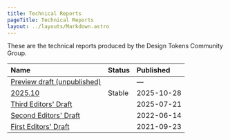 ```yaml
---
title: Technical Reports
pageTitle: Technical Reports
layout: ../layouts/Markdown.astro
---
```


These are the technical reports produced by the Design Tokens Community Group.

| Name                                               | Status | Published  |
| :------------------------------------------------- | :----- | :--------- |
| [Preview draft (unpublished)](/TR/drafts/)         |        | —          |
| [2025.10](/TR/2025.10/)                            | Stable | 2025-10-28 |
| [Third Editors' Draft](/TR/third-editors-draft/)   |        | 2025-07-21 |
| [Second Editors' Draft](/TR/second-editors-draft/) |        | 2022-06-14 |
| [First Editors' Draft](/TR/first-editors-draft/)   |        | 2021-09-23 |
